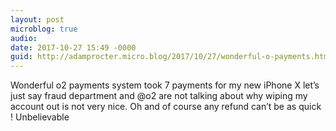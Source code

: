 ```yaml
---
layout: post
microblog: true
audio: 
date: 2017-10-27 15:49 -0000
guid: http://adamprocter.micro.blog/2017/10/27/wonderful-o-payments.html
---
```

Wonderful o2 payments system took 7 payments for my new iPhone X let’s just say fraud department and @o2 are not talking about why wiping my account out is not very nice. Oh and of course any refund can’t be as quick ! Unbelievable 
